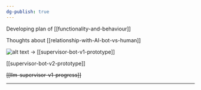 ```yaml
---
dg-publish: true
---
```

Developing plan of [[functionality-and-behaviour]]

Thoughts about [[relationship-with-AI-bot-vs-human]]

![alt text](supervisor-bot-v1-screenshot-2.png)
→ [[supervisor-bot-v1-prototype]]

[[supervisor-bot-v2-prototype]]

~~[[llm-supervisor-v1-progress]]~~

---




